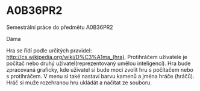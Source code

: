 A0B36PR2
========

Semestrální práce do předmětu A0B36PR2

Dáma

Hra se řídí podle určitých pravidel: http://cs.wikipedia.org/wiki/D%C3%A1ma_(hra).
Protihráčem uživatele je počítač nebo druhý uživatel(reprezentovaný umělou inteligencí).
Hra bude zpracovaná graficky, kde uživatel si bude moci zvolit hru s počítačem nebo s protihráčem.
V menu si také nastaví barvu kamenů a jména hráče (hráčů). 
Hráč si muže rozehranou hru ukládát a načítat ze souboru.

